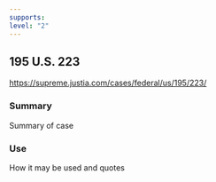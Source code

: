 ```yaml
---
supports: 
level: "2"
---
```

## 195 U.S. 223

https://supreme.justia.com/cases/federal/us/195/223/

### Summary

Summary of case

### Use

How it may be used and quotes